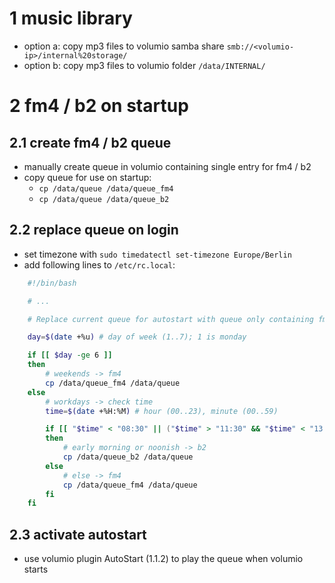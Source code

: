# 1 music library

- option a: copy mp3 files to volumio samba share `smb://<volumio-ip>/internal%20storage/`
- option b: copy mp3 files to volumio folder `/data/INTERNAL/`

# 2 fm4 / b2 on startup

## 2.1 create fm4 / b2 queue

- manually create queue in volumio containing single entry for fm4 / b2
- copy queue for use on startup:
    - `cp /data/queue /data/queue_fm4`
    - `cp /data/queue /data/queue_b2`

## 2.2 replace queue on login

- set timezone with `sudo timedatectl set-timezone Europe/Berlin`
- add following lines to `/etc/rc.local`:

```bash
    #!/bin/bash

    # ...

    # Replace current queue for autostart with queue only containing fm4 or b2 based on the current day and time.

    day=$(date +%u) # day of week (1..7); 1 is monday

    if [[ $day -ge 6 ]]
    then
        # weekends -> fm4
        cp /data/queue_fm4 /data/queue
    else
        # workdays -> check time
        time=$(date +%H:%M) # hour (00..23), minute (00..59)

        if [[ "$time" < "08:30" || ("$time" > "11:30" && "$time" < "13:00") ]]
        then
            # early morning or noonish -> b2
            cp /data/queue_b2 /data/queue
        else
            # else -> fm4
            cp /data/queue_fm4 /data/queue
        fi
    fi
```

## 2.3 activate autostart

- use volumio plugin AutoStart (1.1.2) to play the queue when volumio starts
